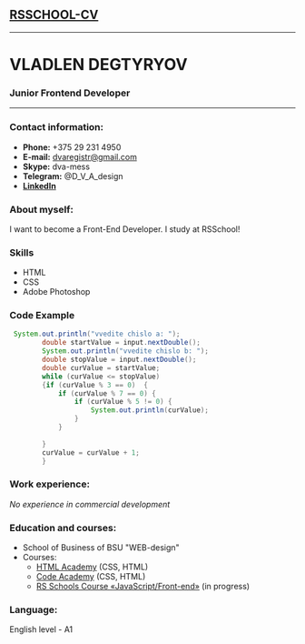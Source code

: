 ## [RSSCHOOL-CV](https://vilen-d.github.io/rsschool-cv/cv "CV by Vladlen") 
------
# VLADLEN DEGTYRYOV
### Junior Frontend Developer
***
### Contact information:

+ **Phone:** +375 29 231 4950
+ **E-mail:** dvaregistr@gmail.com
+ **Skype:** dva-mess 
+ **Telegram:** @D_V_A_design
+ [**LinkedIn**](www.linkedin.com/in/vladilen-degtyaryov-0941aa123)

### About myself:
I want to become a Front-End Developer. I study at RSSchool!

### Skills
+ HTML
+ CSS
+ Adobe Photoshop

### Code Example
```Java
 System.out.println("vvedite chislo a: ");
		double startValue = input.nextDouble();
		System.out.println("vvedite chislo b: ");
		double stopValue = input.nextDouble();
		double curValue = startValue;
		while (curValue <= stopValue)
		{if (curValue % 3 == 0)  {
			if (curValue % 7 == 0) {
				if (curValue % 5 != 0) {
					System.out.println(curValue);
				}
			}
			 
		}
		curValue = curValue + 1;
		}
```

### Work experience:
*No experience in commercial development*

### Education and courses:
+ School of Business of BSU "WEB-design"
+ Courses:
  - [HTML Academy](https://htmlacademy.ru/courses) (CSS, HTML)  
  - [Code Academy](https://www.codecademy.com/catalog/language/html-css)  (CSS, HTML)  
  - [RS Schools Course «JavaScript/Front-end»](https://rs.school/) (in progress)

### Language:
English level - A1